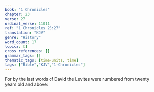 ```yaml
---
book: "1 Chronicles"
chapter: 23
verse: 27
ordinal_verse: 11011
ref: "1 Chronicles 23:27"
translation: "KJV"
genre: "History"
word_count: 17
topics: []
cross_references: []
grammar_tags: []
thematic_tags: [time-units, time]
tags: ["Bible","KJV","1-Chronicles"]
---
```

For by the last words of David the Levites were numbered from twenty years old and above:
